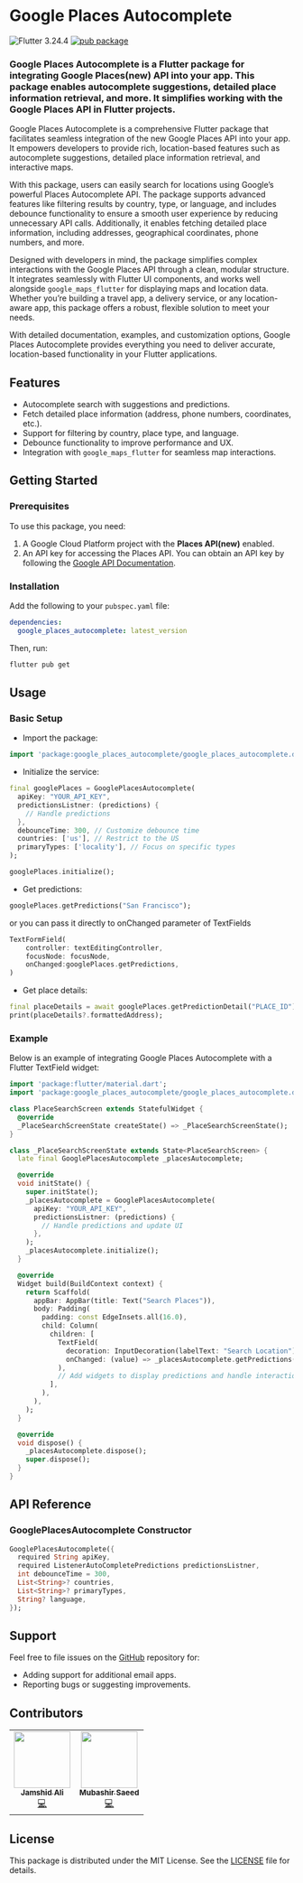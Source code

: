# Google Places Autocomplete

![Flutter 3.24.4](https://img.shields.io/badge/Flutter-3.24.4-blue)
[![pub package](https://img.shields.io/pub/v/google_places_autocomplete.svg?label=google_places_autocomplete&color=blue)](https://pub.dev/packages/google_places_autocomplete)

### Google Places Autocomplete is a Flutter package for integrating Google Places(new) API into your app. This package enables autocomplete suggestions, detailed place information retrieval, and more. It simplifies working with the Google Places API in Flutter projects.

Google Places Autocomplete is a comprehensive Flutter package that facilitates seamless integration of the new Google Places API into your app. It empowers developers to provide rich, location-based features such as autocomplete suggestions, detailed place information retrieval, and interactive maps.

With this package, users can easily search for locations using Google’s powerful Places Autocomplete API. The package supports advanced features like filtering results by country, type, or language, and includes debounce functionality to ensure a smooth user experience by reducing unnecessary API calls. Additionally, it enables fetching detailed place information, including addresses, geographical coordinates, phone numbers, and more.

Designed with developers in mind, the package simplifies complex interactions with the Google Places API through a clean, modular structure. It integrates seamlessly with Flutter UI components, and works well alongside `google_maps_flutter` for displaying maps and location data. Whether you’re building a travel app, a delivery service, or any location-aware app, this package offers a robust, flexible solution to meet your needs.

With detailed documentation, examples, and customization options, Google Places Autocomplete provides everything you need to deliver accurate, location-based functionality in your Flutter applications.

## Features

- Autocomplete search with suggestions and predictions.
- Fetch detailed place information (address, phone numbers, coordinates, etc.).
- Support for filtering by country, place type, and language.
- Debounce functionality to improve performance and UX.
- Integration with `google_maps_flutter` for seamless map interactions.

## Getting Started

### Prerequisites

To use this package, you need:

1. A Google Cloud Platform project with the **Places API(new)** enabled.
2. An API key for accessing the Places API. You can obtain an API key by following the [Google API Documentation](https://developers.google.com/maps/documentation/places/web-service/get-api-key).

### Installation

Add the following to your `pubspec.yaml` file:

```yaml
dependencies:
  google_places_autocomplete: latest_version
```

Then, run:

```bash
flutter pub get
```

## Usage

### Basic Setup

- Import the package:

```dart
import 'package:google_places_autocomplete/google_places_autocomplete.dart';
```

- Initialize the service:

```dart
final googlePlaces = GooglePlacesAutocomplete(
  apiKey: "YOUR_API_KEY",
  predictionsListner: (predictions) {
    // Handle predictions
  },
  debounceTime: 300, // Customize debounce time
  countries: ['us'], // Restrict to the US
  primaryTypes: ['locality'], // Focus on specific types
);

googlePlaces.initialize();

```

- Get predictions:

```dart
googlePlaces.getPredictions("San Francisco");
```

or you can pass it directly to onChanged parameter of TextFields

```dart
TextFormField(
    controller: textEditingController,
    focusNode: focusNode,
    onChanged:googlePlaces.getPredictions,
)
```
- Get place details:

```dart
final placeDetails = await googlePlaces.getPredictionDetail("PLACE_ID");
print(placeDetails?.formattedAddress);
```

### Example

Below is an example of integrating Google Places Autocomplete with a Flutter TextField widget:

```dart
import 'package:flutter/material.dart';
import 'package:google_places_autocomplete/google_places_autocomplete.dart';

class PlaceSearchScreen extends StatefulWidget {
  @override
  _PlaceSearchScreenState createState() => _PlaceSearchScreenState();
}

class _PlaceSearchScreenState extends State<PlaceSearchScreen> {
  late final GooglePlacesAutocomplete _placesAutocomplete;

  @override
  void initState() {
    super.initState();
    _placesAutocomplete = GooglePlacesAutocomplete(
      apiKey: "YOUR_API_KEY",
      predictionsListner: (predictions) {
        // Handle predictions and update UI
      },
    );
    _placesAutocomplete.initialize();
  }

  @override
  Widget build(BuildContext context) {
    return Scaffold(
      appBar: AppBar(title: Text("Search Places")),
      body: Padding(
        padding: const EdgeInsets.all(16.0),
        child: Column(
          children: [
            TextField(
              decoration: InputDecoration(labelText: "Search Location"),
              onChanged: (value) => _placesAutocomplete.getPredictions(value),
            ),
            // Add widgets to display predictions and handle interactions
          ],
        ),
      ),
    );
  }

  @override
  void dispose() {
    _placesAutocomplete.dispose();
    super.dispose();
  }
}

```

## API Reference
### GooglePlacesAutocomplete Constructor
```dart
GooglePlacesAutocomplete({
  required String apiKey,
  required ListenerAutoCompletePredictions predictionsListner,
  int debounceTime = 300,
  List<String>? countries,
  List<String>? primaryTypes,
  String? language,
});
```


## Support

Feel free to file issues on the [GitHub](https://github.com/Cuboid-Inc/google_places_autocomplete) repository for:

- Adding support for additional email apps.
- Reporting bugs or suggesting improvements.

## Contributors

<table>
  <tr>
   <td align="center"><a href="https://github.com/mrcse"><img src="https://avatars.githubusercontent.com/u/73348512?v=4" width="100px;" alt=""/><br /><sub><b>Jamshid Ali</b></sub></a><br /><a href="https://github.com/mrcse" title="Code">💻</a></td>
  <td align="center"><a href="https://github.com/Mubashir-Saeed1"><img src="https://avatars.githubusercontent.com/u/58908265?v=4" width="100px;" alt=""/><br /><sub><b>Mubashir Saeed</b></sub></a><br />
  <a href="https://github.com/Mubashir-Saeed1" title="Code">💻</a></td>

  </tr>
</table>

## License

This package is distributed under the MIT License. See the [LICENSE](https://raw.githubusercontent.com/Cuboid-Inc/google_places_autocomplete/main/LICENSE) file for details.

```

```
